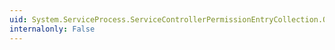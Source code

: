 ```yaml
---
uid: System.ServiceProcess.ServiceControllerPermissionEntryCollection.OnInsert(System.Int32,System.Object)
internalonly: False
---
```


